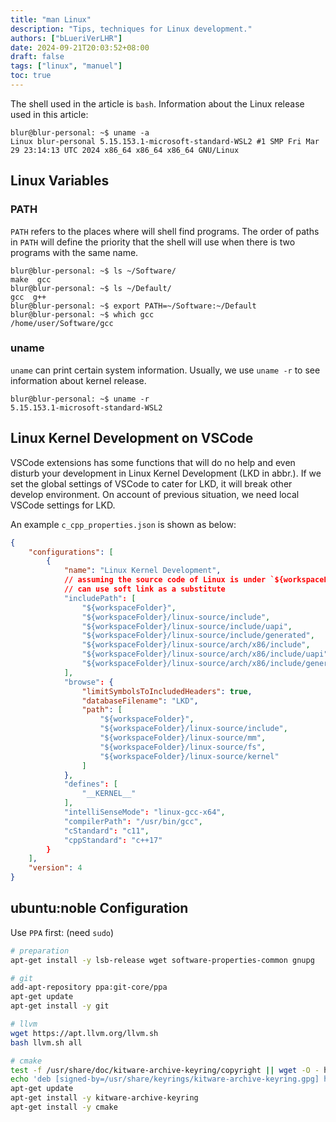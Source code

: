 ```yaml
---
title: "man Linux"
description: "Tips, techniques for Linux development."
authors: ["bLueriVerLHR"]
date: 2024-09-21T20:03:52+08:00
draft: false
tags: ["linux", "manuel"]
toc: true
---
```


The shell used in the article is `bash`.
Information about the Linux release used in this article:

```
blur@blur-personal: ~$ uname -a
Linux blur-personal 5.15.153.1-microsoft-standard-WSL2 #1 SMP Fri Mar 29 23:14:13 UTC 2024 x86_64 x86_64 x86_64 GNU/Linux
```

## Linux Variables

### PATH

`PATH` refers to the places where will shell find programs.
The order of paths in `PATH` will define the priority that the shell will use when there is two programs with the same name.

```
blur@blur-personal: ~$ ls ~/Software/
make  gcc
blur@blur-personal: ~$ ls ~/Default/
gcc  g++
blur@blur-personal: ~$ export PATH=~/Software:~/Default
blur@blur-personal: ~$ which gcc
/home/user/Software/gcc
```

### uname

`uname` can print certain system information.
Usually, we use `uname -r` to see information about kernel release.

```
blur@blur-personal: ~$ uname -r
5.15.153.1-microsoft-standard-WSL2
```

## Linux Kernel Development on VSCode

VSCode extensions has some functions that will do no help and even disturb your development in Linux Kernel Development (LKD in abbr.).
If we set the global settings of VSCode to cater for LKD, it will break other develop environment.
On account of previous situation, we need local VSCode settings for LKD.

An example `c_cpp_properties.json` is shown as below:

``` json
{
    "configurations": [
        {
            "name": "Linux Kernel Development",
            // assuming the source code of Linux is under `${workspaceFolder}/linux-source`
            // can use soft link as a substitute
            "includePath": [
                "${workspaceFolder}",
                "${workspaceFolder}/linux-source/include",
                "${workspaceFolder}/linux-source/include/uapi",
                "${workspaceFolder}/linux-source/include/generated",
                "${workspaceFolder}/linux-source/arch/x86/include",
                "${workspaceFolder}/linux-source/arch/x86/include/uapi",
                "${workspaceFolder}/linux-source/arch/x86/include/generated"
            ],
            "browse": {
                "limitSymbolsToIncludedHeaders": true,
                "databaseFilename": "LKD",
                "path": [
                    "${workspaceFolder}",
                    "${workspaceFolder}/linux-source/include",
                    "${workspaceFolder}/linux-source/mm",
                    "${workspaceFolder}/linux-source/fs",
                    "${workspaceFolder}/linux-source/kernel"
                ]
            },
            "defines": [
                "__KERNEL__"
            ],
            "intelliSenseMode": "linux-gcc-x64",
            "compilerPath": "/usr/bin/gcc",
            "cStandard": "c11",
            "cppStandard": "c++17"
        }
    ],
    "version": 4
}
```

## ubuntu:noble Configuration

Use `PPA` first: (need `sudo`)

``` bash
# preparation
apt-get install -y lsb-release wget software-properties-common gnupg

# git
add-apt-repository ppa:git-core/ppa
apt-get update
apt-get install -y git

# llvm
wget https://apt.llvm.org/llvm.sh
bash llvm.sh all

# cmake
test -f /usr/share/doc/kitware-archive-keyring/copyright || wget -O - https://apt.kitware.com/keys/kitware-archive-latest.asc 2>/dev/null | gpg --dearmor - | tee /usr/share/keyrings/kitware-archive-keyring.gpg >/dev/null
echo 'deb [signed-by=/usr/share/keyrings/kitware-archive-keyring.gpg] https://apt.kitware.com/ubuntu/ noble main' | tee /etc/apt/sources.list.d/kitware.list >/dev/null
apt-get update
apt-get install -y kitware-archive-keyring
apt-get install -y cmake
```

